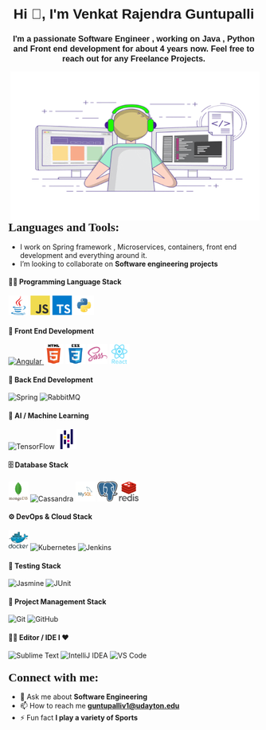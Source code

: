 <!-- Header Section -->
<h1 align="center"><font face="Arial">Hi 👋, I'm Venkat Rajendra Guntupalli </font></h1>
<h3 align="center"><font face="Arial"> I'm a passionate Software Engineer , working on Java , Python and Front end development for about 4 years now. Feel free to reach out for any Freelance Projects.</font></h3>

<!-- GIF -->
<img align="right" height="300" width="500" src="https://raw.githubusercontent.com/mikonoid/mikonoid/main/images/gifs/coder3.gif" />

<!-- Languages and Tools Section -->
<h3 align="left"><font size="+2" face="Verdana">Languages and Tools:</font></h3>


- I work on Spring framework , Microservices, containers, front end development and everything around it.
- I’m looking to collaborate on **Software engineering projects**


#### 🧑‍💻 Programming Language Stack
<p align="left">
  <img src="https://raw.githubusercontent.com/devicons/devicon/master/icons/java/java-original.svg" alt="Java" title="Java" width="40" height="40"/>
  <img src="https://raw.githubusercontent.com/devicons/devicon/master/icons/javascript/javascript-original.svg" alt="JavaScript" title="JavaScript" width="40" height="40"/>
  <img src="https://raw.githubusercontent.com/devicons/devicon/master/icons/typescript/typescript-original.svg" alt="TypeScript" title="TypeScript" width="40" height="40"/>
  <img src="https://raw.githubusercontent.com/github/explore/80688e429a7d4ef2fca1e82350fe8e3517d3494d/topics/python/python.png" alt="Python" title="Python" width="40" height="40"/>
</p>

#### 🎨 Front End Development
<p align="left">
  <a href="https://angular.io" target="_blank" rel="noreferrer">
    <img src="https://angular.io/assets/images/logos/angular/angular.svg" alt="Angular" title="Angular" width="40" height="40"/>
  </a>
  <img src="https://raw.githubusercontent.com/devicons/devicon/master/icons/html5/html5-original-wordmark.svg" alt="HTML5" title="HTML5" width="40" height="40"/>
  <img src="https://raw.githubusercontent.com/devicons/devicon/master/icons/css3/css3-original-wordmark.svg" alt="CSS3" title="CSS3" width="40" height="40"/>
  <img src="https://raw.githubusercontent.com/devicons/devicon/master/icons/sass/sass-original.svg" alt="SASS" title="SASS" width="40" height="40"/>
  <img src="https://raw.githubusercontent.com/devicons/devicon/master/icons/react/react-original-wordmark.svg" alt="React" title="React" width="40" height="40"/>
</p>

#### 🔧 Back End Development
<p align="left">
  <img src="https://www.vectorlogo.zone/logos/springio/springio-icon.svg" alt="Spring" title="Spring" width="40" height="40"/>
  <img src="https://www.vectorlogo.zone/logos/rabbitmq/rabbitmq-icon.svg" alt="RabbitMQ" title="RabbitMQ" width="40" height="40"/>
</p>

#### 🧠 AI / Machine Learning
<p align="left">
  <img src="https://www.vectorlogo.zone/logos/tensorflow/tensorflow-icon.svg" alt="TensorFlow" title="TensorFlow" width="40" height="40"/>
  <img src="https://raw.githubusercontent.com/devicons/devicon/2ae2a900d2f041da66e950e4d48052658d850630/icons/pandas/pandas-original.svg" alt="Pandas" title="Pandas" width="40" height="40"/>
</p>

#### 🗄️ Database Stack
<p align="left">
  <img src="https://raw.githubusercontent.com/devicons/devicon/master/icons/mongodb/mongodb-original-wordmark.svg" alt="MongoDB" title="MongoDB" width="40" height="40"/>
  <img src="https://www.vectorlogo.zone/logos/apache_cassandra/apache_cassandra-icon.svg" alt="Cassandra" title="Cassandra" width="40" height="40"/>
  <img src="https://raw.githubusercontent.com/github/explore/80688e429a7d4ef2fca1e82350fe8e3517d3494d/topics/mysql/mysql.png" alt="MySQL" title="MySQL" width="40" height="40"/>
  <img src="https://raw.githubusercontent.com/github/explore/80688e429a7d4ef2fca1e82350fe8e3517d3494d/topics/postgresql/postgresql.png" alt="PostgreSQL" title="PostgreSQL" width="40" height="40"/>
  <img src="https://raw.githubusercontent.com/devicons/devicon/master/icons/redis/redis-original-wordmark.svg" alt="Redis" title="Redis" width="40" height="40"/>
</p>

#### ⚙️ DevOps & Cloud Stack
<p align="left">
  <img src="https://raw.githubusercontent.com/devicons/devicon/master/icons/docker/docker-original-wordmark.svg" alt="Docker" title="Docker" width="40" height="40"/>
  <img src="https://www.vectorlogo.zone/logos/kubernetes/kubernetes-icon.svg" alt="Kubernetes" title="Kubernetes" width="40" height="40"/>
  <img src="https://www.vectorlogo.zone/logos/jenkins/jenkins-icon.svg" alt="Jenkins" title="Jenkins" width="40" height="40"/>
</p>

#### 🧪 Testing Stack
<p align="left">
  <img src="https://www.vectorlogo.zone/logos/jasmine/jasmine-icon.svg" alt="Jasmine" title="Jasmine" width="40" height="40"/>
  <img src="https://www.vectorlogo.zone/logos/junit5/junit5-icon.svg" alt="JUnit" title="JUnit" width="40" height="40"/>
</p>

#### 📁 Project Management Stack
<p align="left">
  <img src="https://www.vectorlogo.zone/logos/git-scm/git-scm-icon.svg" alt="Git" title="Git" width="40" height="40"/>
  <img src="https://www.vectorlogo.zone/logos/github/github-icon.svg" alt="GitHub" title="GitHub" width="40" height="40"/>
</p>

#### 🧑‍💻 Editor / IDE I ♥
<p align="left">
  <img src="https://cdn.worldvectorlogo.com/logos/sublime-text.svg" alt="Sublime Text" title="Sublime Text" width="40" height="40"/>
  <img src="https://cdn.worldvectorlogo.com/logos/intellij-idea-1.svg" alt="IntelliJ IDEA" title="IntelliJ IDEA" width="40" height="40"/>
  <img src="https://www.vectorlogo.zone/logos/visualstudio_code/visualstudio_code-icon.svg" alt="VS Code" title="VS Code" width="40" height="40"/>
</p>

<!-- Contact Section -->
<h3 align="left"><font size="+2" face="Verdana">Connect with me:</font></h3>
<p align="left">
</p>

- 💬 Ask me about **Software Engineering**
- 📫 How to reach me **[guntupalliv1@udayton.edu](mailto:guntupalliv1@udayton.edu)**
- ⚡ Fun fact **I play a variety of Sports**


